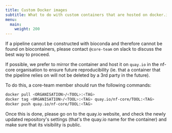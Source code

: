 ```yaml
---
title: Custom Docker images
subtitle: What to do with custom containers that are hosted on docker.io or ghcr.io
menu:
  main:
    weight: 200
---
```


If a pipeline cannot be constructed with bioconda and therefore cannot be found on biocontainers, please contact `@core-team` on slack to discuss the best way to proceed.

If possible, we prefer to mirror the container and host it on `quay.io` in the nf-core organisation to ensure future reproducibility (ie. that a container that the pipeline relies on will not be deleted by a 3rd party in the future).

To do this, a core-team member should run the following commands:

```bash
docker pull <ORGANISATION>/<TOOL>:<TAG>
docker tag <ORGANISATION>/<TOOL>:<TAG> quay.io/nf-core/TOOL:<TAG>
docker push quay.io/nf-core/TOOL:<TAG>
```

Once this is done, please go on to the quay.io website, and check the newly updated repository's settings (that's the quay.io name for the container) and make sure that its visibility is public.
